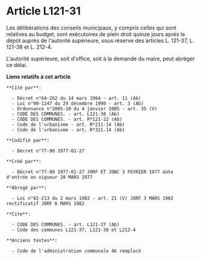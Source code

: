 # Article L121-31

Les délibérations des conseils municipaux, y compris celles qui sont relatives au budget, sont exécutoires de plein droit
quinze jours après le dépôt auprès de l'autorité supérieure, sous réserve des articles L. 121-37, L. 121-38 et L. 212-4.

L'autorité supérieure, soit d'office, soit à la demande du maire, peut abréger ce délai.

**Liens relatifs à cet article**

	**Cité par**:

	  - Décret n°64-262 du 14 mars 1964 - art. 11 (Ab)
	  - Loi n°90-1247 du 29 décembre 1990 - art. 3 (Ab)
	  - Ordonnance n°2005-10 du 4 janvier 2005 - art. 35 (V)
	  - CODE DES COMMUNES. - art. L121-30 (Ab)
	  - CODE DES COMMUNES. - art. R*121-22 (Ab)
	  - Code de l'urbanisme - art. R*211-14 (Ab)
	  - Code de l'urbanisme - art. R*321-14 (Ab)

	**Codifié par**:

	  - Décret n°77-90 1977-01-27

	**Créé par**:

	  - Décret n°77-90 1977-01-27 JORF ET JONC 3 FEVRIER 1977 date d'entrée en vigueur 20 MARS 1977

	**Abrogé par**:

	  - Loi n°82-213 du 2 mars 1982 - art. 21 (V) JORF 3 MARS 1982 rectificatif JORF 6 MARS 1982

	**Cite**:

	  - CODE DES COMMUNES. - art. L121-37 (Ab)
	  - Code des communes L121-37, L121-38 et L212-4

	**Anciens textes**:

	  - Code de l'administration communale 46 remplacé
